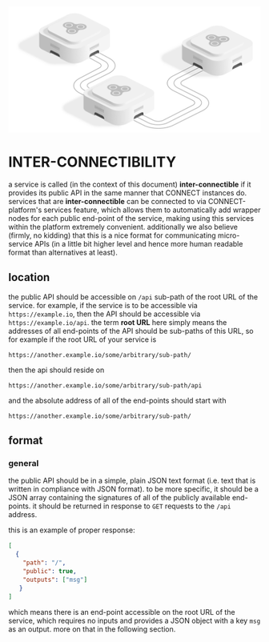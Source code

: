 ![interconnect](assets/interconnect.png)
# INTER-CONNECTIBILITY

a service is called (in the context of this document) **inter-connectible** if it provides its public API 
in the same manner that CONNECT instances do. services that are **inter-connectible** can be connected 
to via CONNECT-platform's services feature, which allows them to automatically add wrapper nodes for each public end-point
of the service, making using this services within the platform extremely convenient. additionally we also believe 
(firmly, no kidding) that this is a nice format for communicating micro-service APIs (in a little bit higher level
and hence more human readable format than alternatives at least).

## location

the public API should be accessible on `/api` sub-path of the root URL of the service. for example, if the service is to be accessible via `https://example.io`, then the API should be accessible via `https://example.io/api`. the term **root URL** here simply means the addresses of all end-points of the API should be sub-paths of this URL, so for example if the root URL of your service is 
 ```
 https://another.example.io/some/arbitrary/sub-path/
 ```
 
then the api should reside on 
```
https://another.example.io/some/arbitrary/sub-path/api
``` 

and the absolute address of all of the end-points should start with 
```
https://another.example.io/some/arbitrary/sub-path/
```

## format

### general

the public API should be in a simple, plain JSON text format (i.e. text that is written in compliance with JSON format). to be more specific, it should be a JSON array containing the signatures of all of the publicly available end-points. it should be returned in response to `GET` requests to the `/api` address.

this is an example of proper response:

```JSON
[
  {
    "path": "/",
    "public": true,
    "outputs": ["msg"]
   }
]
```

which means there is an end-point accessible on the root URL of the service, which requires no inputs and provides a JSON object with a key `msg` as an output. more on that in the following section.
